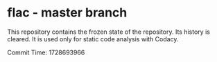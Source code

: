 # flac - master branch

This repository contains the frozen state of the repository.
Its history is cleared. It is used only for static code
analysis with Codacy.

Commit Time: 1728693966